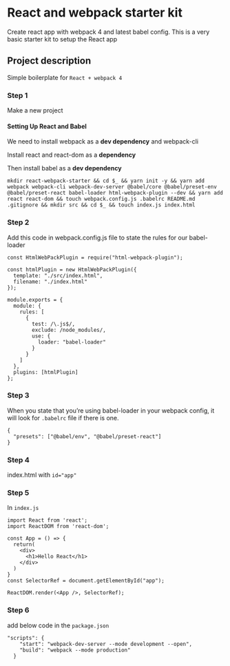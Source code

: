 # React and webpack starter kit

Create react app with webpack 4 and latest babel config. This is a very basic starter kit to setup the React app

## Project description
Simple boilerplate for ```React + webpack 4```

### Step 1
Make a new project 

#### Setting Up React and Babel

We need to install webpack as a **dev dependency** and webpack-cli

Install react and react-dom as a **dependency**

Then install babel as a **dev dependency**

```mkdir react-webpack-starter && cd $_ && yarn init -y && yarn add webpack webpack-cli webpack-dev-server @babel/core @babel/preset-env @babel/preset-react babel-loader html-webpack-plugin --dev && yarn add react react-dom && touch webpack.config.js .babelrc README.md .gitignore && mkdir src && cd $_ && touch index.js index.html```

### Step 2

Add this code in webpack.config.js file to state the rules for our babel-loader

```
const HtmlWebPackPlugin = require("html-webpack-plugin");

const htmlPlugin = new HtmlWebPackPlugin({
  template: "./src/index.html",
  filename: "./index.html"
});

module.exports = {
  module: {
    rules: [
      {
        test: /\.js$/,
        exclude: /node_modules/,
        use: {
          loader: "babel-loader"
        }
      }
    ]
  },
  plugins: [htmlPlugin]
};
```

### Step 3

When you state that you’re using babel-loader in your webpack config, it will look for ```.babelrc``` file if there is one.

```
{
  "presets": ["@babel/env", "@babel/preset-react"]
}
```

### Step 4
index.html with ```id="app"```

### Step 5
In ```index.js```

```
import React from 'react';
import ReactDOM from 'react-dom';

const App = () => {
  return(
    <div>
      <h1>Hello React</h1>
    </div>
  )
}
const SelectorRef = document.getElementById("app");

ReactDOM.render(<App />, SelectorRef);
```

### Step 6
add below code in the `package.json`

```
"scripts": {
    "start": "webpack-dev-server --mode development --open",
    "build": "webpack --mode production"
  }
 ```
